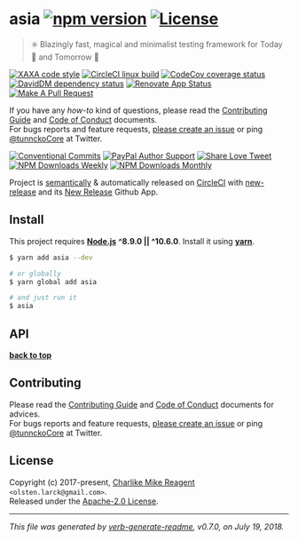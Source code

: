 # asia [![npm version][npmv-img]][npmv-url] [![License][license-img]][license-url]

<!-- 
<p align="center">
  <a href="https://github.com/olstenlarck/asia">
    <img src="./logo.png">
  </a>
</p>
<br>
-->

> :eight_spoked_asterisk: Blazingly fast, magical and minimalist testing framework for Today :date: and Tomorrow :crystal_ball:

[![XAXA code style][codestyle-img]][codestyle-url]
[![CircleCI linux build][linuxbuild-img]][linuxbuild-url] 
[![CodeCov coverage status][codecoverage-img]][codecoverage-url] 
[![DavidDM dependency status][dependencies-img]][dependencies-url] 
[![Renovate App Status][renovateapp-img]][renovateapp-url] 
[![Make A Pull Request][prs-welcome-img]][prs-welcome-url] 

If you have any _how-to_ kind of questions, please read the [Contributing Guide](./CONTRIBUTING.md) and [Code of Conduct](./CODE_OF_CONDUCT.md) documents.  
For bugs reports and feature requests, [please create an issue][open-issue-url] or ping [@tunnckoCore](https://twitter.com/tunnckoCore) at Twitter.

[![Conventional Commits][ccommits-img]][ccommits-url]
[![PayPal Author Support][paypal-donate-img]][paypal-donate-url] 
[![Share Love Tweet][share-love-img]][share-love-url] 
[![NPM Downloads Weekly][downloads-weekly-img]][npmv-url] 
[![NPM Downloads Monthly][downloads-monthly-img]][npmv-url] 
<!-- [![NPM Downloads Total][downloads-total-img]][npmv-url]  -->

Project is [semantically](https://semver.org) & automatically released on [CircleCI][codecoverage-url] with [new-release][] and its [New Release](https://github.com/apps/new-release) Github App.

## Install

This project requires [**Node.js**][nodeversion-url] **^8.9.0 || ^10.6.0**. Install it using [**yarn**](https://yarnpkg.com).

```bash
$ yarn add asia --dev

# or globally
$ yarn global add asia

# and just run it
$ asia
```

## API

**[back to top](#thetop)**

## Contributing
Please read the [Contributing Guide](./CONTRIBUTING.md) and [Code of Conduct](./CODE_OF_CONDUCT.md) documents for advices.  
For bugs reports and feature requests, [please create an issue][open-issue-url] or ping [@tunnckoCore](https://twitter.com/tunnckoCore) at Twitter.

## License
Copyright (c) 2017-present, [Charlike Mike Reagent][author-link] `<olsten.larck@gmail.com>`.  
Released under the [Apache-2.0 License][license-url].

***

_This file was generated by [verb-generate-readme](https://github.com/verbose/verb-generate-readme), v0.7.0, on July 19, 2018._  

<!-- Heading badges -->
[npmv-url]: https://www.npmjs.com/package/asia
[npmv-img]: https://badgen.now.sh/npm/v/asia

<!-- TODO: when Badgen supports it -->
<!-- [ghrelease-url]: https://github.com/olstenlarck/asia/releases/latest -->
<!-- [ghrelease-img]: https://badgen.now.sh/badge/release/vxxxxx/blue -->

[license-url]: https://github.com/olstenlarck/asia/blob/master/LICENSE
[license-img]: https://badgen.now.sh/badge/license/Apache-2.0/blue

<!-- Front line badges -->

[codestyle-url]: https://github.com/olstenlarck/xaxa
[codestyle-img]: https://badgen.now.sh/badge/code%20style/xaxa/green

[linuxbuild-url]: https://circleci.com/gh/olstenlarck/asia/tree/master
[linuxbuild-img]: https://badgen.now.sh/circleci/github/olstenlarck/asia/master

[codecoverage-url]: https://codecov.io/gh/olstenlarck/asia
[codecoverage-img]: https://codecov.io/gh/olstenlarck/asia/branch/master/graph/badge.svg

[dependencies-url]: https://david-dm.org/olstenlarck/asia
[dependencies-img]: https://badgen.now.sh/david/dep/olstenlarck/asia

[ccommits-url]: https://conventionalcommits.org/
[ccommits-img]: https://badgen.now.sh/badge/conventional%20commits/v1.0.0/dfb317

[new-release-url]: https://github.com/tunnckoCore/new-release
[new-release-img]: https://badgen.now.sh/badge/semantically/released/05c5ff

[downloads-weekly-img]: https://badgen.now.sh/npm/dw/asia
[downloads-monthly-img]: https://badgen.now.sh/npm/dm/asia
[downloads-total-img]: https://badgen.now.sh/npm/dt/asia

[nodeversion-url]: https://nodejs.org/en/download
[nodeversion-img]: https://img.shields.io/node/v/asia.svg

[renovateapp-url]: https://renovatebot.com
[renovateapp-img]: https://badgen.now.sh/badge/renovate/enabled/green

[prs-welcome-img]: https://badgen.now.sh/badge/PRs/welcome/green
[prs-welcome-url]: http://makeapullrequest.com

[paypal-donate-url]: https://paypal.me/tunnckoCore/10
[paypal-donate-img]: https://badgen.now.sh/badge/$/support/purple

[share-love-url]: https://twitter.com/intent/tweet?text=https://github.com/olstenlarck/asia&via=tunnckoCore
[share-love-img]: https://badgen.now.sh/badge/twitter/share/1da1f2
[open-issue-url]: https://github.com/olstenlarck/asia/issues/new
[author-link]: https://i.am.charlike.online

[new-release]: https://github.com/tunnckoCore/new-release